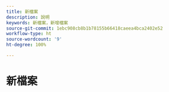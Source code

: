 ```yaml
---
title: 新檔案
description: 說明
keywords: 新檔案，新增檔案
source-git-commit: 1ebc908cb8b1b78155b66418caeea4bca2402e52
workflow-type: ht
source-wordcount: '9'
ht-degree: 100%

---
```



# 新檔案

